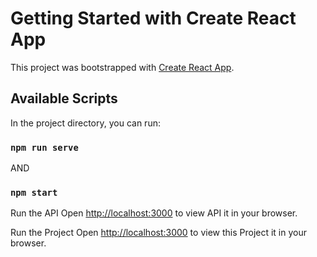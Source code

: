 # Getting Started with Create React App

This project was bootstrapped with [Create React App](https://github.com/facebook/create-react-app).

## Available Scripts

In the project directory, you can run:

### `npm run serve`
AND 
### `npm start` 


Run the API
Open [http://localhost:3000](http://localhost:3000/products) to view API it in your browser.


Run the Project
Open [http://localhost:3000](http://localhost:3000/) to view this Project it in your browser.

